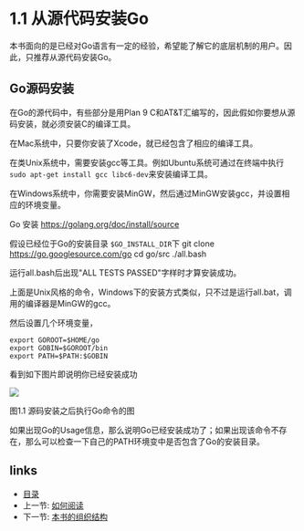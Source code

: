 # 1.1 从源代码安装Go

本书面向的是已经对Go语言有一定的经验，希望能了解它的底层机制的用户。因此，只推荐从源代码安装Go。

## Go源码安装
在Go的源代码中，有些部分是用Plan 9 C和AT&T汇编写的，因此假如你要想从源码安装，就必须安装C的编译工具。

在Mac系统中，只要你安装了Xcode，就已经包含了相应的编译工具。

在类Unix系统中，需要安装gcc等工具。例如Ubuntu系统可通过在终端中执行`sudo apt-get install gcc libc6-dev`来安装编译工具。

在Windows系统中，你需要安装MinGW，然后通过MinGW安装gcc，并设置相应的环境变量。

Go 安装 https://golang.org/doc/install/source 

假设已经位于Go的安装目录 `$GO_INSTALL_DIR`下
	git clone https://go.googlesource.com/go
	cd go/src
	./all.bash

运行all.bash后出现"ALL TESTS PASSED"字样时才算安装成功。

上面是Unix风格的命令，Windows下的安装方式类似，只不过是运行all.bat，调用的编译器是MinGW的gcc。

然后设置几个环境变量，

	export GOROOT=$HOME/go
	export GOBIN=$GOROOT/bin
	export PATH=$PATH:$GOBIN

看到如下图片即说明你已经安装成功

![](images/1.1.mac.png?raw=true)

图1.1 源码安装之后执行Go命令的图

如果出现Go的Usage信息，那么说明Go已经安装成功了；如果出现该命令不存在，那么可以检查一下自己的PATH环境变中是否包含了Go的安装目录。

## links
   * [目录](<preface.md>)
   * 上一节: [如何阅读](<01.0.md>)
   * 下一节: [本书的组织结构](<01.2.md>)

[downlink]: http://code.google.com/p/go/downloads/list "Go安装包下载"
[hg]: http://mercurial.selenic.com/downloads/ "Mercurial下载"

